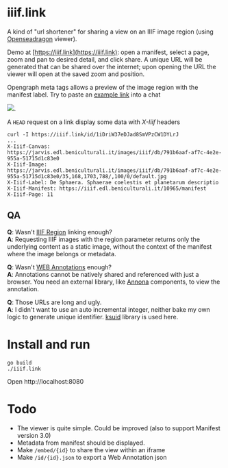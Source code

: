 # iiif.link

A kind of "url shortener" for sharing a view on an IIIF image region (using [Openseadragon](https://openseadragon.github.io/) viewer).

Demo at [https://iiif.link](https://iiif.link): open a manifest, select a page, zoom and pan to desired detail, and click share. A unique URL will be generated that can be shared over the internet; upon opening the URL the viewer will open at the saved zoom and position.

Opengraph meta tags allows a preview of the image region with the manifest label. Try to paste an [example link](https://iiif.link/id/1iDriW37eDJad8SmVPzCW1DYLrJ) into a chat

![](https://docuver.se/tmp/iiif.link-preview.png).

A `HEAD` request on a link display some data with _X-Iiif_ headers

    curl -I https://iiif.link/id/1iDriW37eDJad8SmVPzCW1DYLrJ
    ...
    X-Iiif-Canvas: https://jarvis.edl.beniculturali.it/images/iiif/db/791b6aaf-af7c-4e2e-955a-51715d1c83e0
    X-Iiif-Image: https://jarvis.edl.beniculturali.it/images/iiif/db/791b6aaf-af7c-4e2e-955a-51715d1c83e0/35,168,1703,788/,100/0/default.jpg
    X-Iiif-Label: De Sphaera. Sphaerae coelestis et planetarum descriptio
    X-Iiif-Manifest: https://iiif.edl.beniculturali.it/10965/manifest
    X-Iiif-Page: 11

## QA

**Q**: Wasn't [IIIF Region](https://iiif.io/api/image/3.0/#41-region) linking enough?  
**A**: Requesting IIIF images with the region parameter returns only the underlying content as a static image, without the context of the manifest where the image belongs or metadata.

**Q**: Wasn't [WEB Annotations](https://iiif.io/api/presentation/3.0/#56-annotation) enough?  
**A**: Annotations cannot be natively shared and referenced with just a browser. You need an external library, like [Annona](https://ncsu-libraries.github.io/annona/) components, to view the annotation.

**Q**: Those URLs are long and ugly.  
**A**: I didn't want to use an auto incremental integer, neither bake my own logic to generate unique identifier. [ksuid](https://github.com/segmentio/ksuid) library is used here.

# Install and run

    go build
    ./iiif.link

Open http://localhost:8080

# Todo

- The viewer is quite simple. Could be improved (also to support Manifest version 3.0)
- Metadata from manifest should be displayed.
- Make `/embed/{id}` to share the view within an iframe
- Make `/id/{id}.json` to export a Web Annotation json
